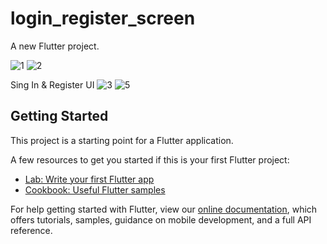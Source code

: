 # login_register_screen

A new Flutter project.

![1](https://user-images.githubusercontent.com/66769129/176485945-59748986-2fe6-494c-b1d9-4e595f299d62.png)
![2](https://user-images.githubusercontent.com/66769129/176486413-96aa7c7d-f63e-4aba-bbc8-da07112c51cd.png)

Sing In & Register UI
![3](https://user-images.githubusercontent.com/66769129/176486605-fa7eed5e-b3ca-4690-b661-636b4f23afb7.png)
![5](https://user-images.githubusercontent.com/66769129/176487115-9da6c2b0-f0c2-4ad1-a998-14eb31682fe8.png)





## Getting Started

This project is a starting point for a Flutter application.

A few resources to get you started if this is your first Flutter project:

- [Lab: Write your first Flutter app](https://flutter.dev/docs/get-started/codelab)
- [Cookbook: Useful Flutter samples](https://flutter.dev/docs/cookbook)

For help getting started with Flutter, view our
[online documentation](https://flutter.dev/docs), which offers tutorials,
samples, guidance on mobile development, and a full API reference.
